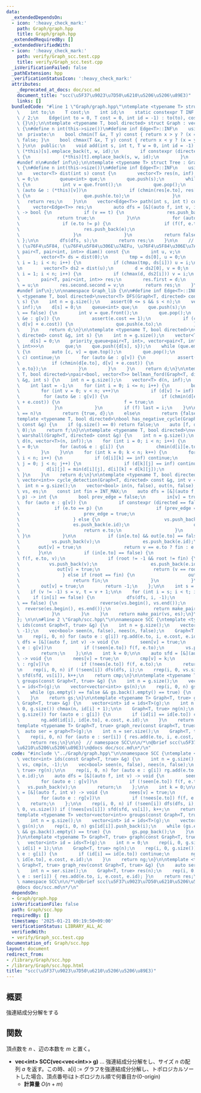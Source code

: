 ```yaml
---
data:
  _extendedDependsOn:
  - icon: ':heavy_check_mark:'
    path: Graph/graph.hpp
    title: Graph/graph.hpp
  _extendedRequiredBy: []
  _extendedVerifiedWith:
  - icon: ':heavy_check_mark:'
    path: verify/Graph_scc.test.cpp
    title: verify/Graph_scc.test.cpp
  _isVerificationFailed: false
  _pathExtension: hpp
  _verificationStatusIcon: ':heavy_check_mark:'
  attributes:
    _deprecated_at_docs: doc/scc.md
    document_title: "scc(\u5F37\u9023\u7D50\u6210\u5206\u5206\u89E3)"
    links: []
  bundledCode: "#line 1 \"Graph/graph.hpp\"\ntemplate <typename T> struct Edge {\n\
    \    int to;\n    T cost;\n    int id;\n    static constexpr T INF = numeric_limits<T>::max()\
    \ / 2;\n    Edge(int to = 0, T cost = 0, int id = -1) : to(to), cost(cost), id(id)\
    \ {}\n};\n\ntemplate <typename T, bool directed> struct Graph : vector<vector<Edge<T>>>\
    \ {\n#define n int(this->size())\n#define inf Edge<T>::INF\n    using vector<vector<Edge<T>>>::vector;\n\
    \n  private:\n    bool chmin(T &x, T y) const { return x > y ? (x = y, true) :\
    \ false; }\n    bool chmax(T &x, T y) const { return x < y ? (x = y, true) : false;\
    \ }\n\n  public:\n    void add(int s, int t, T w = 0, int id = -1) {\n       \
    \ (*this)[s].emplace_back(t, w, id);\n        if constexpr (directed == false)\
    \ {\n            (*this)[t].emplace_back(s, w, id);\n        }\n    }\n\n    \n\
    #undef n\n#undef inf\n};\n\ntemplate <typename T> struct Tree : Graph<T, false>\
    \ {\n#define n int(this->size())\n#define inf Edge<T>::INF\n    using vector<vector<Edge<T>>>::vector;\n\
    \n    vector<T> dist(int s) const {\n        vector<T> res(n, inf);\n        res[s]\
    \ = 0;\n        queue<int> que;\n        que.push(s);\n        while (!que.empty())\
    \ {\n            int v = que.front();\n            que.pop();\n            for\
    \ (auto &e : (*this)[v])\n                if (chmin(res[e.to], res[v] + e.cost))\
    \ {\n                    que.push(e.to);\n                }\n        }\n     \
    \   return res;\n    }\n\n    vector<Edge<T>> path(int s, int t) const {\n   \
    \     vector<Edge<T>> res;\n        auto dfs = [&](auto f, int v, int p = -1)\
    \ -> bool {\n            if (v == t) {\n                res.push_back(v);\n  \
    \              return true;\n            }\n\n            for (auto &e : (*this)[v])\n\
    \                if (e.to != p) {\n                    if (f(f, e.to, v)) {\n\
    \                        res.push_back(e);\n                        return true;\n\
    \                    }\n                }\n            return false;\n       \
    \ };\n\n        dfs(dfs, s);\n        return res;\n    }\n\n    // diam() ...\
    \ (\u76F4\u5F84, (\u76F4\u5F84\u306E\u7AEFu, \u76F4\u5F84\u306E\u7AEFv))\n   \
    \ pair<T, pair<int, int>> diam() const {\n        int u, v;\n        T d, tmp;\n\
    \        vector<T> ds = dist(0);\n        tmp = ds[0], u = 0;\n        for (int\
    \ i = 1; i < n; i++) {\n            if (chmax(tmp, ds[i])) u = i;\n        }\n\
    \n        vector<T> ds2 = dist(u);\n        d = ds2[0], v = 0;\n        for (int\
    \ i = 1; i < n; i++) {\n            if (chmax(d, ds2[i])) v = i;\n        }\n\
    \        pair<T, pair<int, int>> res;\n        res.first = d;\n        res.second.first\
    \ = u;\n        res.second.second = v;\n        return res;\n    }\n\n#undef n\n\
    #undef inf\n};\n\nnamespace Graph_lib {\n\n#define inf Edge<T>::INF\ntemplate\
    \ <typename T, bool directed>\nvector<T> DFS(Graph<T, directed> const &g, int\
    \ s) {\n    int n = g.size();\n    assert(0 <= s && s < n);\n    vector<T> d(n,\
    \ inf);\n    d[s] = 0;\n    queue<int> que;\n    que.push(s);\n    while (que.empty()\
    \ == false) {\n        int v = que.front();\n        que.pop();\n        for (auto\
    \ &e : g[v]) {\n            assert(e.cost == 1);\n            if (chmin(d[e.to],\
    \ d[v] + e.cost)) {\n                que.push(e.to);\n            }\n        }\n\
    \    }\n    return d;\n}\n\ntemplate <typename T, bool directed>\nvector<T> dijkstra(Graph<T,\
    \ directed> const &g, int s) {\n    int n = g.size();\n    vector<T> d(n, inf);\n\
    \    d[s] = 0;\n    priority_queue<pair<T, int>, vector<pair<T, int>>, greater<pair<T,\
    \ int>>>\n        que;\n    que.push({d[s], s});\n    while (que.empty() == false)\
    \ {\n        auto [c, v] = que.top();\n        que.pop();\n        if (d[v] <\
    \ c) continue;\n        for (auto &e : g[v]) {\n            assert(e.cost >= 0);\n\
    \            if (chmin(d[e.to], d[v] + e.cost)) {\n                que.push({d[e.to],\
    \ e.to});\n            }\n        }\n    }\n    return d;\n}\n\ntemplate <typename\
    \ T, bool directed>\npair<bool, vector<T>> bellman_ford(Graph<T, directed> const\
    \ &g, int s) {\n    int n = g.size();\n    vector<T> d(n, inf);\n    d[s] = 0;\n\
    \    int last = -1;\n    for (int i = 0; i <= n; i++) {\n        bool f = false;\n\
    \        for (int v = 0; v < n; v++)\n            if (d[v] != inf) {\n       \
    \         for (auto &e : g[v]) {\n                    if (chmin(d[e.to], d[v]\
    \ + e.cost)) {\n                        f = true;\n                    }\n   \
    \             }\n            }\n        if (f) last = i;\n    }\n\n    if (last\
    \ == n)\n        return {true, d};\n    else\n        return {false, d};\n}\n\n\
    template <typename T, bool directed>\nbool has_negative_cycle(Graph<T, directed>\
    \ const &g) {\n    if (g.size() == 0) return false;\n    auto [f, d] = bellman_ford(g,\
    \ 0);\n    return f;\n}\n\ntemplate <typename T, bool directed>\nvector<vector<T>>\
    \ warshall(Graph<T, directed> const &g) {\n    int n = g.size();\n    vector<vector<T>>\
    \ d(n, vector<T>(n, inf));\n    for (int i = 0; i < n; i++) {\n        d[i][i]\
    \ = 0;\n        for (auto& e : g[i]) {\n            chmin(d[i][e.to], e.cost);\n\
    \        }\n    }\n\n    for (int k = 0; k < n; k++) {\n        for (int i = 0;\
    \ i < n; i++) {\n            if (d[i][k] == inf) continue;\n            for (int\
    \ j = 0; j < n; j++) {\n                if (d[k][j] == inf) continue;\n      \
    \          d[i][j] = min(d[i][j], d[i][k] + d[k][j]);\n            }\n       \
    \ }\n    }\n    return d;\n}\n\ntemplate <typename T, bool directed>\npair<vector<int>,\
    \ vector<int>> cycle_detection(Graph<T, directed> const &g, int v = -1) {\n  \
    \  int n = g.size();\n    vector<bool> in(n, false), out(n, false);\n    vector<int>\
    \ vs, es;\n    const int fin = INT_MAX;\n    auto dfs = [&](auto f, int v, int\
    \ p) -> int {\n        bool prev_edge = false;\n        in[v] = true;\n      \
    \  for (auto e : g[v]) {\n            if constexpr (directed == false) {\n   \
    \             if (e.to == p) {\n                    if (prev_edge == false) {\n\
    \                        prev_edge = true;\n                        continue;\n\
    \                    } else {\n                        vs.push_back(v);\n    \
    \                    es.push_back(e.id);\n                        out[v] = true;\n\
    \                        return e.to;\n                    }\n               \
    \ }\n            }\n\n            if (in[e.to] && out[e.to] == false) {\n    \
    \            vs.push_back(v);\n                es.push_back(e.id);\n         \
    \       out[v] = true;\n                return v == e.to ? fin : e.to;\n     \
    \       }\n\n            if (in[e.to] == false) {\n                int root =\
    \ f(f, e.to, v);\n                if (root != -1 && root != fin) {\n         \
    \           vs.push_back(v);\n                    es.push_back(e.id);\n      \
    \              out[v] = true;\n                    return (v == root ? fin : root);\n\
    \                } else if (root == fin) {\n                    out[v] = true;\n\
    \                    return fin;\n                }\n            }\n        }\n\
    \        out[v] = true;\n        return -1;\n    };\n\n    int s = 0, t = n;\n\
    \    if (v != -1) s = v, t = v + 1;\n\n    for (int i = s; i < t; i++) {\n   \
    \     if (in[i] == false) {\n            dfs(dfs, i, -1);\n            if (vs.empty()\
    \ == false) {\n                reverse(vs.begin(), vs.end());\n              \
    \  reverse(es.begin(), es.end());\n                return make_pair(vs, es);\n\
    \            }\n        }\n    }\n    return make_pair(vs, es);\n}\n#undef inf\n\
    }; \n\n\n#line 2 \"Graph/scc.hpp\"\n\nnamespace SCC {\ntemplate <typename T> vector<int>\
    \ ids(const Graph<T, true> &g) {\n    int n = g.size();\n    vector<int> vs, cmp(n,\
    \ -1);\n    vec<bool> seen(n, false), nees(n, false);\n    Graph<T, true> rg(n);\n\
    \n    rep(i, 0, n) for (auto e : g[i]) rg.add(e.to, i, e.cost, e.id);\n    auto\
    \ dfs = [&](auto f, int v) -> void {\n        seen[v] = true;\n        for (auto\
    \ e : g[v])\n            if (!seen[e.to]) f(f, e.to);\n        vs.push_back(v);\n\
    \        return;\n    };\n\n    int k = 0;\n\n    auto sfd = [&](auto f, int v)\
    \ -> void {\n        nees[v] = true;\n        cmp[v] = k;\n        for (auto e\
    \ : rg[v])\n            if (!nees[e.to]) f(f, e.to);\n        return;\n    };\n\
    \n    rep(i, 0, n) if (!seen[i]) dfs(dfs, i);\n    rrep(i, 0, vs.size()) if (!nees[vs[i]])\
    \ sfd(sfd, vs[i]), k++;\n    return cmp;\n}\n\ntemplate <typename T> vector<vector<int>>\
    \ groups(const Graph<T, true> &g) {\n    int n = g.size();\n    vector<int> id\
    \ = ids<T>(g);\n    vector<vector<int>> gs(n);\n    rep(i, 0, n) gs[id[i]].push_back(i);\n\
    \    while (gs.empty() == false && gs.back().empty() == true) {\n        gs.pop_back();\n\
    \    }\n    return gs;\n}\n\ntemplate <typename T> Graph<T, true> graph(const\
    \ Graph<T, true> &g) {\n    vector<int> id = ids<T>(g);\n    int n = 0;\n    rep(i,\
    \ 0, g.size()) chmax(n, id[i] + 1);\n\n    Graph<T, true> ng(n);\n    rep(i, 0,\
    \ g.size()) for (auto e : g[i]) {\n        if (id[i] == id[e.to]) continue;\n\
    \        ng.add(id[i], id[e.to], e.cost, e.id);\n    }\n    return ng;\n}\n\n\
    template <typename T> Graph<T, true> graph_rev(const Graph<T, true> &g) {\n  \
    \  auto ser = graph<T>(g);\n    int n = ser.size();\n    Graph<T, true> res(n);\n\
    \    rep(i, 0, n) for (auto e : ser[i]) { res.add(e.to, i, e.cost, e.id); }\n\
    \    return res;\n}\n\n}  // namespace SCC\n\n/*\n@brief scc(\u5F37\u9023\u7D50\
    \u6210\u5206\u5206\u89E3)\n@docs doc/scc.md\n*/\n"
  code: "#include \"../Graph/graph.hpp\"\n\nnamespace SCC {\ntemplate <typename T>\
    \ vector<int> ids(const Graph<T, true> &g) {\n    int n = g.size();\n    vector<int>\
    \ vs, cmp(n, -1);\n    vec<bool> seen(n, false), nees(n, false);\n    Graph<T,\
    \ true> rg(n);\n\n    rep(i, 0, n) for (auto e : g[i]) rg.add(e.to, i, e.cost,\
    \ e.id);\n    auto dfs = [&](auto f, int v) -> void {\n        seen[v] = true;\n\
    \        for (auto e : g[v])\n            if (!seen[e.to]) f(f, e.to);\n     \
    \   vs.push_back(v);\n        return;\n    };\n\n    int k = 0;\n\n    auto sfd\
    \ = [&](auto f, int v) -> void {\n        nees[v] = true;\n        cmp[v] = k;\n\
    \        for (auto e : rg[v])\n            if (!nees[e.to]) f(f, e.to);\n    \
    \    return;\n    };\n\n    rep(i, 0, n) if (!seen[i]) dfs(dfs, i);\n    rrep(i,\
    \ 0, vs.size()) if (!nees[vs[i]]) sfd(sfd, vs[i]), k++;\n    return cmp;\n}\n\n\
    template <typename T> vector<vector<int>> groups(const Graph<T, true> &g) {\n\
    \    int n = g.size();\n    vector<int> id = ids<T>(g);\n    vector<vector<int>>\
    \ gs(n);\n    rep(i, 0, n) gs[id[i]].push_back(i);\n    while (gs.empty() == false\
    \ && gs.back().empty() == true) {\n        gs.pop_back();\n    }\n    return gs;\n\
    }\n\ntemplate <typename T> Graph<T, true> graph(const Graph<T, true> &g) {\n \
    \   vector<int> id = ids<T>(g);\n    int n = 0;\n    rep(i, 0, g.size()) chmax(n,\
    \ id[i] + 1);\n\n    Graph<T, true> ng(n);\n    rep(i, 0, g.size()) for (auto\
    \ e : g[i]) {\n        if (id[i] == id[e.to]) continue;\n        ng.add(id[i],\
    \ id[e.to], e.cost, e.id);\n    }\n    return ng;\n}\n\ntemplate <typename T>\
    \ Graph<T, true> graph_rev(const Graph<T, true> &g) {\n    auto ser = graph<T>(g);\n\
    \    int n = ser.size();\n    Graph<T, true> res(n);\n    rep(i, 0, n) for (auto\
    \ e : ser[i]) { res.add(e.to, i, e.cost, e.id); }\n    return res;\n}\n\n}  //\
    \ namespace SCC\n\n/*\n@brief scc(\u5F37\u9023\u7D50\u6210\u5206\u5206\u89E3)\n\
    @docs doc/scc.md\n*/\n"
  dependsOn:
  - Graph/graph.hpp
  isVerificationFile: false
  path: Graph/scc.hpp
  requiredBy: []
  timestamp: '2025-01-21 09:19:50+09:00'
  verificationStatus: LIBRARY_ALL_AC
  verifiedWith:
  - verify/Graph_scc.test.cpp
documentation_of: Graph/scc.hpp
layout: document
redirect_from:
- /library/Graph/scc.hpp
- /library/Graph/scc.hpp.html
title: "scc(\u5F37\u9023\u7D50\u6210\u5206\u5206\u89E3)"
---
```

## 概要
強連結成分分解をする

## 関数
頂点数を $n$ 、辺の本数を $m$ と置く。
- **vec\<int\> SCC(vec\<vec\<int\>\> g)** ... 強連結成分分解をし、サイズ $n$ の配列 $a$ を返す。この時、a[i] := グラフを強連結成分分解し、トポロジカルソートした場合、頂点番号iはトポロジカル順で何番目か(0-origin)
    - **計算量** $O(n + m)$

    
